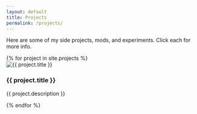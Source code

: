 ```yaml
---
layout: default
title: Projects
permalink: /projects/
---
```


Here are some of my side projects, mods, and experiments. Click each for more info.

<div class="project-gallery">
  {% for project in site.projects %}
  <div class="project-tile">
    <img src="{{ project.image }}" alt="{{ project.title }}">
    <h3>{{ project.title }}</h3>
    <p>{{ project.description }}</p>
  </div>
  {% endfor %}
</div>
